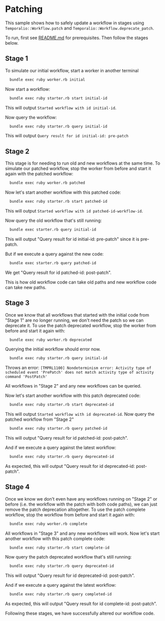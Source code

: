 # Patching

This sample shows how to safely update a workflow in stages using `Temporalio::Workflow.patch` and `Temporalio::Workflow.deprecate_patch`.

To run, first see [README.md](../README.md) for prerequisites. Then follow the stages below.

## Stage 1

To simulate our initial workflow, start a worker in another terminal

```bash
  bundle exec ruby worker.rb initial
```

Now start a workflow:

```bash
  bundle exec ruby starter.rb start initial-id
```

This will output `Started workflow with id initial-id`.

Now query the workflow:

```bash
  bundle exec ruby starter.rb query initial-id
```

This will output `Query result for id initial-id: pre-patch`

## Stage 2

This stage is for needing to run old and new workflows at the same time.
To simulate our patched workflow, stop the worker from before and start it again with the patched workflow:

```bash
  bundle exec ruby worker.rb patched
```

Now let's start another workflow with this patched code:

```bash
  bundle exec ruby starter.rb start patched-id
```

This will output `Started workflow with id patched-id-workflow-id`.

Now query the old workflow that's still running:

```bash
  bundle exec starter.rb query initial-id
```

This will output "Query result for id initial-id: pre-patch" since it is pre-patch.

But if we execute a query against the new code:

```bash
  bundle exec starter.rb query patched-id
```

We get "Query result for id patched-id: post-patch".

This is how old workflow code can take old paths and new workflow code can take new paths.

## Stage 3

Once we know that all workflows that started with the initial code from "Stage 1" are no longer running,
we don't need the patch so we can deprecate it.
To use the patch deprecated workflow, stop the worker from before and start it again with:

```bash
  bundle exec ruby worker.rb deprecated
```

Querying the initial workflow should error now.

```bash
  bundle exec ruby starter.rb query initial-id
```

Throws an error: `[TMPRL1100] Nondeterminism error: Activity type of scheduled event 'PrePatch' does not match activity type of activity command 'PostPatch'`

All workflows in "Stage 2" and any new workflows can be queried.

Now let's start another workflow with this patch deprecated code:

```bash
  bundle exec ruby starter.rb start deprecated-id
```

This will output `Started workflow with id deprecated-id`.
Now query the patched workflow from "Stage 2"

```bash
  bundle exec ruby starter.rb query patched-id
```

This will output "Query result for id patched-id: post-patch".

And if we execute a query against the latest workflow:

```bash
  bundle exec ruby starter.rb query deprecated-id
```

As expected, this will output "Query result for id deprecated-id: post-patch".

## Stage 4

Once we know we don't even have any workflows running on "Stage 2" or before (i.e. the workflow with the patch with both code paths), we can just remove the patch deprecation altogether.
To use the patch complete workflow, stop the workflow from before and start it again with:

```bash
  bundle exec ruby worker.rb complete
```

All workflows in "Stage 3" and any new workflows will work.
Now let's start another workflow with this patch complete code:

```bash
  bundle exec ruby starter.rb start complete-id
```

Now query the patch deprecated workflow that's still running:

```bash
  bundle exec ruby starter.rb query deprecated-id
```

This will output "Query result for id deprecated-id: post-patch".

And if we execute a query against the latest workflow:

```bash
  bundle exec ruby starter.rb query completed-id
```

As expected, this will output "Query result for id complete-id: post-patch".

Following these stages, we have successfully altered our workflow code.

